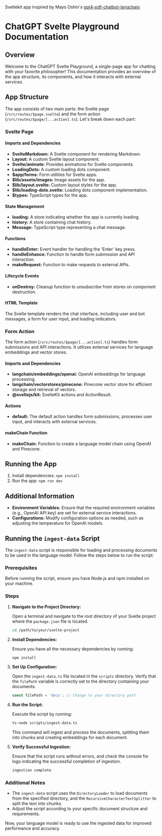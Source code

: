 Sveltekit app inspired by Mayo Oshin's [gpt4-pdf-chatbot-langchain](https://github.com/mayooear/gpt4-pdf-chatbot-langchain)
# ChatGPT Svelte Playground Documentation

## Overview

Welcome to the ChatGPT Svelte Playground, a single-page app for chatting with your favorite philosopher! This documentation provides an overview of the app structure, its components, and how it interacts with external services.

## App Structure

The app consists of two main parts: the Svelte page (`/src/routes/$page.svelte`) and the form action (`/src/routes/$page/[...action].ts`). Let's break down each part:

### Svelte Page

#### Imports and Dependencies

- **SvelteMarkdown:** A Svelte component for rendering Markdown.
- **Layout:** A custom Svelte layout component.
- **Svelte/animate:** Provides animations for Svelte components.
- **LoadingDots:** A custom loading dots component.
- **$app/forms:** Form utilities for Svelte apps.
- **$lib/assets/images:** Image assets for the app.
- **$lib/layout.svelte:** Custom layout styles for the app.
- **$lib/loading-dots.svelte:** Loading dots component implementation.
- **$types:** TypeScript types for the app.

#### State Management

- **loading:** A store indicating whether the app is currently loading.
- **history:** A store containing chat history.
- **Message:** TypeScript type representing a chat message.

#### Functions

- **handleEnter:** Event handler for handling the 'Enter' key press.
- **handleEnhance:** Function to handle form submission and API interaction.
- **makeRequest:** Function to make requests to external APIs.

#### Lifecycle Events

- **onDestroy:** Cleanup function to unsubscribe from stores on component destruction.

#### HTML Template

The Svelte template renders the chat interface, including user and bot messages, a form for user input, and loading indicators.

### Form Action

The form action (`/src/routes/$page/[...action].ts`) handles form submissions and API interactions. It utilizes external services for language embeddings and vector stores.

#### Imports and Dependencies

- **langchain/embeddings/openai:** OpenAI embeddings for language processing.
- **langchain/vectorstores/pinecone:** Pinecone vector store for efficient storage and retrieval of vectors.
- **@sveltejs/kit:** SvelteKit actions and ActionResult.

#### Actions

- **default:** The default action handles form submissions, processes user input, and interacts with external services.

#### makeChain Function

- **makeChain:** Function to create a language model chain using OpenAI and Pinecone.

## Running the App

1. Install dependencies: `npm install`
2. Run the app: `npm run dev`

## Additional Information

- **Environment Variables:** Ensure that the required environment variables (e.g., OpenAI API key) are set for external service interactions.
- **Configurations:** Modify configuration options as needed, such as adjusting the temperature for OpenAI models.

## Running the `ingest-data` Script

The `ingest-data` script is responsible for loading and processing documents to be used in the language model. Follow the steps below to run the script:

### Prerequisites

Before running the script, ensure you have Node.js and npm installed on your machine.

### Steps

1. **Navigate to the Project Directory:**

   Open a terminal and navigate to the root directory of your Svelte project where the `package.json` file is located.

   ```bash
   cd /path/to/your/svelte-project
   ```

2. **Install Dependencies:**

   Ensure you have all the necessary dependencies by running:

   ```bash
   npm install
   ```

3. **Set Up Configuration:**

   Open the `ingest-data.ts` file located in the `scripts` directory. Verify that the `filePath` variable is correctly set to the directory containing your documents.

   ```typescript
   const filePath = 'docs'; // Change to your directory path
   ```

4. **Run the Script:**

   Execute the script by running:

   ```bash
   ts-node scripts/ingest-data.ts
   ```

   This command will ingest and process the documents, splitting them into chunks and creating embeddings for each document.

5. **Verify Successful Ingestion:**

   Ensure that the script runs without errors, and check the console for logs indicating the successful completion of ingestion.

   ```bash
   ingestion complete
   ```

### Additional Notes

- The `ingest-data` script uses the `DirectoryLoader` to load documents from the specified directory, and the `RecursiveCharacterTextSplitter` to split the text into chunks.
- Adjust the script according to your specific document structure and requirements.

Now, your language model is ready to use the ingested data for improved performance and accuracy.
